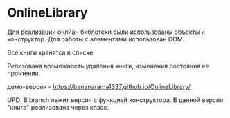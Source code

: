 # OnlineLibrary

Для реализации онлйан библотеки были использованы объекты и конструктор. Для работы с элементами использован DOM.

Все книги хранятся в списке.

Релизована возможность удаления книги, изменения состояния ее прочтения.

демо-версия - https://bananarama1337.github.io/OnlineLibrary/

UPD: В branch лежит версия с функцией конструктора. В данной версии "книга" реализована через класс.

